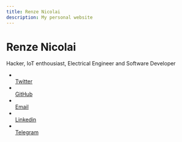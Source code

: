 ```yaml
---
title: Renze Nicolai
description: My personal website
---
```


# Renze Nicolai

Hacker, IoT enthousiast, Electrical Engineer and Software Developer 

<div>
    <ul class="nav navbar-nav">            
        <li class="navbar-icon"><a href="https://twitter.com/renzenicolai" aria-label="twitter"><i class='fa fa-twitter fa-lg'></i><br />Twitter</a></li>
        <li class="navbar-icon"><a href="https://github.com/renzenicolai" aria-label="github"><i class='fa fa-github fa-lg'></i><br />GitHub</a></li>
        <li class="navbar-icon"><a href="mailto:info@renzenicolai.nl" aria-label="email"><i class='fa fa-envelope fa-lg'></i><br />Email</a></li>
        <li class="navbar-icon"><a href="https://www.linkedin.com/in/renze-nicolai-75b243a5/" aria-label="linkedin"><i class='fa fa-linkedin fa-lg'></i><br />Linkedin</a></li>
        <li class="navbar-icon"><a href="https://t.me/r3nz3" aria-label="telegram"><i class='fa fa-telegram fa-lg'></i><br />Telegram</a></li>
    </ul>
</div>
